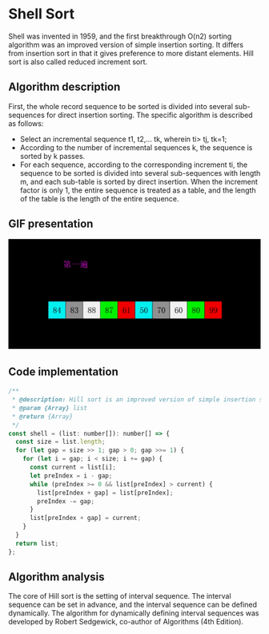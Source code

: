 # Shell Sort

Shell was invented in 1959, and the first breakthrough O(n2) sorting algorithm was an improved version of simple insertion sorting. It differs from insertion sort in that it gives preference to more distant elements. Hill sort is also called reduced increment sort.

## Algorithm description

First, the whole record sequence to be sorted is divided into several sub-sequences for direct insertion sorting. The specific algorithm is described as follows:

- Select an incremental sequence t1, t2,... tk, wherein ti&gt; tj, tk=1;
- According to the number of incremental sequences k, the sequence is sorted by k passes.
- For each sequence, according to the corresponding increment ti, the sequence to be sorted is divided into several sub-sequences with length m, and each sub-table is sorted by direct insertion. When the increment factor is only 1, the entire sequence is treated as a table, and the length of the table is the length of the entire sequence.

## GIF presentation

![Shell Sort](../../../../../assets/ranuts/sort/shell.gif)

## Code implementation

```js
/**
 * @description: Hill sort is an improved version of simple insertion sort. It differs from insertion sort in that it gives preference to more distant elements. Hill sort is also called reduced increment sort.
 * @param {Array} list
 * @return {Array}
 */
const shell = (list: number[]): number[] => {
  const size = list.length;
  for (let gap = size >> 1; gap > 0; gap >>= 1) {
    for (let i = gap; i < size; i += gap) {
      const current = list[i];
      let preIndex = i - gap;
      while (preIndex >= 0 && list[preIndex] > current) {
        list[preIndex + gap] = list[preIndex];
        preIndex -= gap;
      }
      list[preIndex + gap] = current;
    }
  }
  return list;
};
```

## Algorithm analysis

The core of Hill sort is the setting of interval sequence. The interval sequence can be set in advance, and the interval sequence can be defined dynamically. The algorithm for dynamically defining interval sequences was developed by Robert Sedgewick, co-author of Algorithms (4th Edition).
